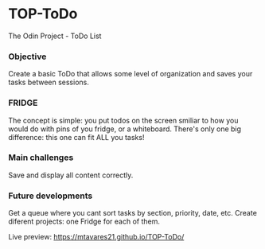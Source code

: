 # TOP-ToDo
The Odin Project - ToDo List

### Objective

Create a basic ToDo that allows some level of organization and saves your tasks between sessions.

### FRIDGE

The concept is simple: you put todos on the screen smiliar to how you would do with pins of you fridge, or
a whiteboard.
There's only one big difference: this one can fit ALL you tasks!

### Main challenges

Save and display all content correctly.

### Future developments

Get a queue where you cant sort tasks by section, priority, date, etc.
Create diferent projects: one Fridge for each of them.

Live preview:
https://mtavares21.github.io/TOP-ToDo/

